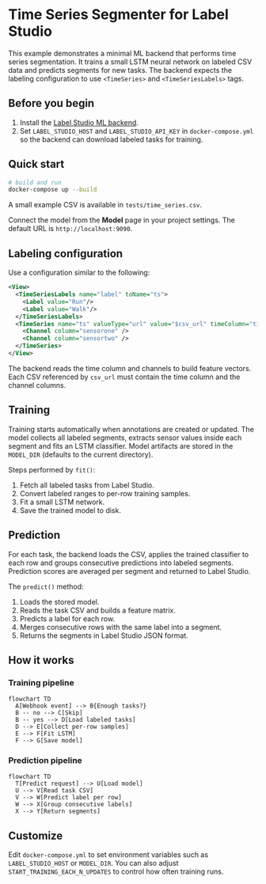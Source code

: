 # Time Series Segmenter for Label Studio

This example demonstrates a minimal ML backend that performs time series segmentation.
It trains a small LSTM neural network on labeled CSV data and predicts segments
for new tasks. The backend expects the labeling configuration to use
`<TimeSeries>` and `<TimeSeriesLabels>` tags.

## Before you begin

1. Install the [Label Studio ML backend](https://github.com/HumanSignal/label-studio-ml-backend?tab=readme-ov-file#quickstart).
2. Set `LABEL_STUDIO_HOST` and `LABEL_STUDIO_API_KEY` in `docker-compose.yml`
   so the backend can download labeled tasks for training.

## Quick start

```bash
# build and run
docker-compose up --build
```

A small example CSV is available in `tests/time_series.csv`.

Connect the model from the **Model** page in your project settings. The default
URL is `http://localhost:9090`.

## Labeling configuration

Use a configuration similar to the following:

```xml
<View>
  <TimeSeriesLabels name="label" toName="ts">
    <Label value="Run"/>
    <Label value="Walk"/>
  </TimeSeriesLabels>
  <TimeSeries name="ts" valueType="url" value="$csv_url" timeColumn="time">
    <Channel column="sensorone" />
    <Channel column="sensortwo" />
  </TimeSeries>
</View>
```

The backend reads the time column and channels to build feature vectors. Each
CSV referenced by `csv_url` must contain the time column and the channel
columns.

## Training

Training starts automatically when annotations are created or updated. The model
collects all labeled segments, extracts sensor values inside each segment and
fits an LSTM classifier. Model artifacts are stored in the
`MODEL_DIR` (defaults to the current directory).

Steps performed by `fit()`:

1. Fetch all labeled tasks from Label Studio.
2. Convert labeled ranges to per-row training samples.
3. Fit a small LSTM network.
4. Save the trained model to disk.

## Prediction

For each task, the backend loads the CSV, applies the trained classifier to each
row and groups consecutive predictions into labeled segments. Prediction scores
are averaged per segment and returned to Label Studio.

The `predict()` method:

1. Loads the stored model.
2. Reads the task CSV and builds a feature matrix.
3. Predicts a label for each row.
4. Merges consecutive rows with the same label into a segment.
5. Returns the segments in Label Studio JSON format.

## How it works

### Training pipeline

```mermaid
flowchart TD
  A[Webhook event] --> B{Enough tasks?}
  B -- no --> C[Skip]
  B -- yes --> D[Load labeled tasks]
  D --> E[Collect per-row samples]
  E --> F[Fit LSTM]
  F --> G[Save model]
```

### Prediction pipeline

```mermaid
flowchart TD
  T[Predict request] --> U[Load model]
  U --> V[Read task CSV]
  V --> W[Predict label per row]
  W --> X[Group consecutive labels]
  X --> Y[Return segments]
```

## Customize

Edit `docker-compose.yml` to set environment variables such as `LABEL_STUDIO_HOST`
or `MODEL_DIR`. You can also adjust `START_TRAINING_EACH_N_UPDATES` to control
how often training runs.